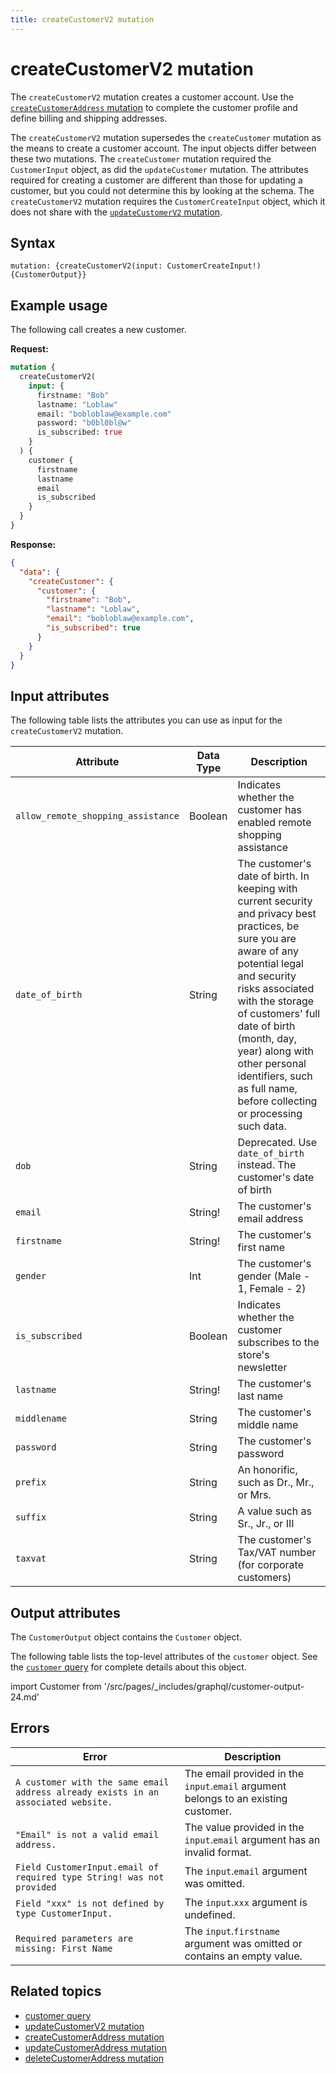 ```yaml
---
title: createCustomerV2 mutation
---
```


# createCustomerV2 mutation

The `createCustomerV2` mutation creates a customer account. Use the [`createCustomerAddress` mutation](create-address.md) to complete the customer profile and define billing and shipping addresses.

The `createCustomerV2` mutation supersedes the `createCustomer` mutation as the means to create a customer account. The input objects differ between these two mutations. The `createCustomer` mutation required the `CustomerInput` object, as did the `updateCustomer` mutation. The attributes required for creating a customer are different than those for updating a customer, but you could not determine this by looking at the schema. The `createCustomerV2` mutation requires the `CustomerCreateInput` object, which it does not share with the [`updateCustomerV2` mutation](create-v2.md).

## Syntax

`mutation: {createCustomerV2(input: CustomerCreateInput!) {CustomerOutput}}`

## Example usage

The following call creates a new customer.

**Request:**

```graphql
mutation {
  createCustomerV2(
    input: {
      firstname: "Bob"
      lastname: "Loblaw"
      email: "bobloblaw@example.com"
      password: "b0bl0bl@w"
      is_subscribed: true
    }
  ) {
    customer {
      firstname
      lastname
      email
      is_subscribed
    }
  }
}
```

**Response:**

```json
{
  "data": {
    "createCustomer": {
      "customer": {
        "firstname": "Bob",
        "lastname": "Loblaw",
        "email": "bobloblaw@example.com",
        "is_subscribed": true
      }
    }
  }
}
```

## Input attributes

The following table lists the attributes you can use as input for the `createCustomerV2` mutation.

Attribute |  Data Type | Description
--- | --- | ---
`allow_remote_shopping_assistance` | Boolean | Indicates whether the customer has enabled remote shopping assistance
`date_of_birth` | String | The customer's date of birth. In keeping with current security and privacy best practices, be sure you are aware of any potential legal and security risks associated with the storage of customers' full date of birth (month, day, year) along with other personal identifiers, such as full name, before collecting or processing such data.
`dob` | String | Deprecated. Use `date_of_birth` instead. The customer's date of birth
`email` | String! | The customer's email address
`firstname` | String! | The customer's first name
`gender` | Int | The customer's gender (Male - 1, Female - 2)
`is_subscribed` | Boolean | Indicates whether the customer subscribes to the store's newsletter
`lastname` | String! | The customer's last name
`middlename` | String | The customer's middle name
`password` | String | The customer's password
`prefix` | String | An honorific, such as Dr., Mr., or Mrs.
`suffix` | String | A value such as Sr., Jr., or III
`taxvat` | String | The customer's Tax/VAT number (for corporate customers)

## Output attributes

The `CustomerOutput` object contains the `Customer` object.

The following table lists the top-level attributes of the `customer` object. See the [`customer` query](../../customer/queries/customer.md) for complete details about this object.

import Customer from '/src/pages/_includes/graphql/customer-output-24.md'

<Customer />

## Errors

Error | Description
--- | ---
`A customer with the same email address already exists in an associated website.` | The email provided in the `input`.`email` argument belongs to an existing customer.
`"Email" is not a valid email address.` | The value provided in the `input`.`email` argument has an invalid format.
`Field CustomerInput.email of required type String! was not provided` | The `input`.`email` argument was omitted.
`Field "xxx" is not defined by type CustomerInput.` | The `input`.`xxx` argument is undefined.
`Required parameters are missing: First Name` | The `input`.`firstname` argument was omitted or contains an empty value.

## Related topics

*  [customer query](../../customer/queries/customer.md)
*  [updateCustomerV2 mutation](update-v2.md)
*  [createCustomerAddress mutation](create-address.md)
*  [updateCustomerAddress mutation](update-address.md)
*  [deleteCustomerAddress mutation](delete-address.md)
